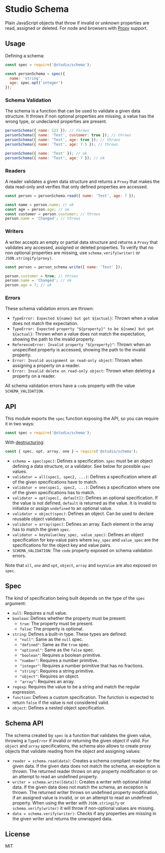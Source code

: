 # Studio Schema

Plain JavaScript objects that throw if invalid or unknown properties are read,
assigned or deleted. For node and browsers with [Proxy][1] support.

## Usage

Defining a schema:

```js
const spec = require('@studio/schema');

const personSchema = spec({
  name: 'string',
  age: spec.opt('integer')
});
```

### Schema Validation

The schema is a function that can be used to validate a given data structure.
It throws if non optional properties are missing, a value has the wrong type,
or undeclared properties are present.

```js
personSchema({ name: 123 }); // throws
personSchema({ name: 'Test', customer: true }); // throws
personSchema({ name: 'Test', age: true }); // throws
personSchema({ name: 'Test', age: 7.5 }); // throws

personSchema({ name: 'Test' }); // ok
personSchema({ name: 'Test', age: 7 }); // ok
```

### Readers

A reader validates a given data structure and returns a `Proxy` that makes the
data read-only and verifies that only defined properties are accessed.

```js
const person = personSchema.read({ name: 'Test', age: 7 });

const name = person.name; // ok
const age = person.age; // ok
const customer = person.customer; // throws
person.name = 'Changed'; // throws
```

### Writers

A writer accepts an empty or partial data structure and returns a `Proxy` that
validates any accessed, assigned or deleted properties. To verify that no non
optional properties are missing, use `schema.verify(writer)` or
`JSON.stringify(proxy)`.

```js
const person = person_schema.write({ name: 'Test' });

person.customer = true; // throws
person.name = 'Changed'; // ok
person.age = 7; // ok
```

### Errors

These schema validation errors are thrown:

- `TypeError: Expected ${name} but got ${actual}`: Thrown when a value does not
  match the expectation.
- `TypeError: Expected property "${property}" to be ${name} but got ${actual}`:
  Thrown when a value does not match the expectation, showing the path to the
  invalid property.
- `ReferenceError: Invalid property "${property}"`: Thrown when an unspecified
  property is accessed, showing the path to the invalid property.
- `Error: Invalid assignment on read-only object`: Thrown when assigning a
  property on a reader.
- `Error: Invalid delete on read-only object`: Thrown when deleting a property
  on a reader.

All schema validation errors have a `code` property with the value
`SCHEMA_VALIDATION`.

## API

This module exports the `spec` function exposing the API, so you can require it
in two ways:

```js
const spec = require('@studio/schema');
```

With [destructuring][2]:

```js
const { spec, opt, array, one } = require('@studio/schema');
```

- `schema = spec(spec)`: Defines a specification. `spec` must be an object
  defining a data structure, or a validator. See below for possible `spec`
  values.
- `validator = all(spec1, spec2, ...)`: Defines a specification where all of
  the given specifications have to match.
- `validator = one(spec1, spec2, ...)`: Defines a specification where one of
  the given specifications has to match.
- `validator = opt(spec[, default])`: Defines an optional specification. If the
  value is not defined, `default` is returned as the value. It is invalid to
  initialize or assign `undefined` to an optional value.
- `validator = object(spec)`: Defines an object. Can be used to declare
  reusable object validators.
- `validator = array(spec)`: Defines an array. Each element in the array has to
  match the given `spec`.
- `validator = keyValue(key_spec, value_spec)`: Defines an object specification
  for key-value pairs where `key_spec` and `value_spec` are the specifications
  for the object key and value pairs.
- `SCHEMA_VALIDATION`: The `code` property exposed on schema validation errors.

Note that `all`, `one` and `opt`, `object`, `array` and `keyValue` are also
exposed on `spec`.

## Spec

The kind of specification being built depends on the type of the `spec`
argument:

- `null`: Requires a null value.
- `boolean`: Defines whether the property must be present:
    - `true`: The property must be present.
    - `false`: The property is optional.
- `string`: Defines a built-in type. These types are defined:
    - `"null"`: Same as the `null` spec.
    - `"defined"`: Same as the `true` spec.
    - `"optional"`: Same as the `false` spec.
    - `"boolean"`: Requires a boolean primitive.
    - `"number"`: Requires a number primitive.
    - `"integer"`: Requires a number primitive that has no fractions.
    - `"string"`: Requires a string primitive.
    - `"object"`: Requires an object.
    - `"array"`: Requires an array.
- `regexp`: Requires the value to be a string and match the regular expression.
- `function`: Defines a custom specification. The function is expected to
  return `false` if the value is not considered valid.
- `object`: Defines a nested object specification.

## Schema API

The schema created by `spec` is a function that validates the given value,
throwing a `TypeError` if invalid or returning the given object if valid. For
`object` and `array` specifications, the schema also allows to create proxy
objects that validate reading from the object and assigning values:

- `reader = schema.read(data)`: Creates a schema compliant reader for the given
  data. If the given data does not match the schema, an exception is thrown.
  The returned reader throws on any property modification or on an attempt to
  read an undefined property.
- `writer = schema.write([data])`: Creates a writer with optional initial data.
  If the given data does not match the schema, an exception is thrown. The
  returned writer throws on undefined property modification, if an assigned
  value is invalid, or on an attempt to read an undefined property. When using
  the writer with `JSON.stringify` or `schema.verify(writer)` it will throw if
  non-optional values are missing.
- `data = schema.verify(writer)`: Checks if any properties are missing in the
  given writer and returns the unwrapped data.

## License

MIT

[1]: https://developer.mozilla.org/en-US/docs/Web/JavaScript/Reference/Global_Objects/Proxy
[2]: https://developer.mozilla.org/en-US/docs/Web/JavaScript/Reference/Operators/Destructuring_assignment
